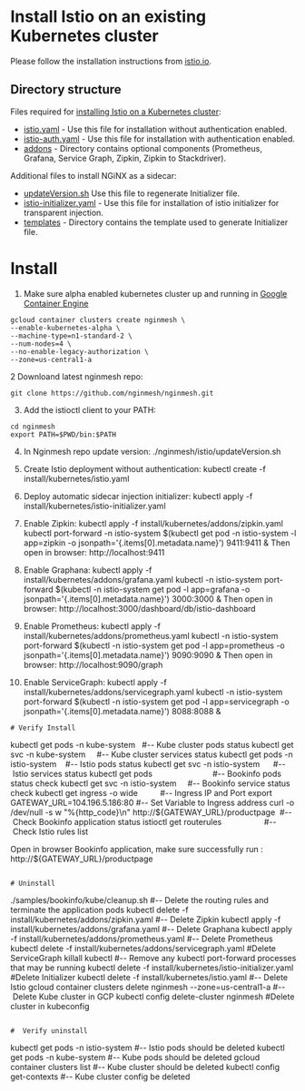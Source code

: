 
# Install Istio on an existing Kubernetes cluster

Please follow the installation instructions from [istio.io](https://istio.io/docs/setup/kubernetes/quick-start.html).

## Directory structure
Files required for [installing Istio on a Kubernetes cluster](https://github.com/istio/istio/tree/master/install/kubernetes):

* [istio.yaml](https://github.com/istio/istio/blob/master/install/kubernetes/istio.yaml) - Use this file for installation without authentication enabled.
* [istio-auth.yaml](https://github.com/istio/istio/blob/master/install/kubernetes/istio-auth.yaml) - Use this file for installation with authentication enabled.
* [addons](https://github.com/istio/istio/blob/master/install/kubernetes/addons) - Directory contains optional components (Prometheus, Grafana, Service Graph, Zipkin, Zipkin to Stackdriver).

 Additional files to install NGiNX as a sidecar:
 
 * [updateVersion.sh](https://github.com/nginmesh/nginmesh/blob/release-doc-0.2.12/istio/release/updateVersion.sh) Use this file to regenerate Initializer file.
* [istio-initializer.yaml](https://github.com/nginmesh/nginmesh/blob/release-doc-0.2.12/istio/release/install/kubernetes/istio-initializer.yaml) - Use this file for installation of istio initializer for transparent injection.
* [templates](https://github.com/nginmesh/nginmesh/blob/release-doc-0.2.12/istio/release/install/kubernetes/templates) - Directory contains the template used to generate Initializer file.



# Install

1. Make sure alpha enabled kubernetes cluster up and running in [Google Container Engine](https://cloud.google.com/kubernetes-engine/)


```
gcloud container clusters create nginmesh \
--enable-kubernetes-alpha \
--machine-type=n1-standard-2 \
--num-nodes=4 \
--no-enable-legacy-authorization \
--zone=us-central1-a
```
2 Downloand latest nginmesh repo:
```
git clone https://github.com/nginmesh/nginmesh.git
```
3. Add the istioctl client to your PATH:
```
cd nginmesh
export PATH=$PWD/bin:$PATH
```
4. In Nginmesh repo update version:
./nginmesh/istio/updateVersion.sh

5. Create Istio deployment without authentication:
kubectl create -f install/kubernetes/istio.yaml

6. Deploy automatic sidecar injection initializer:
kubectl apply -f install/kubernetes/istio-initializer.yaml

7. Enable Zipkin:
kubectl apply -f install/kubernetes/addons/zipkin.yaml
kubectl port-forward -n istio-system $(kubectl get pod -n istio-system -l app=zipkin -o jsonpath='{.items[0].metadata.name}') 9411:9411 &
Then open in browser: http://localhost:9411

8. Enable Graphana:
kubectl apply -f install/kubernetes/addons/grafana.yaml
kubectl -n istio-system port-forward $(kubectl -n istio-system get pod -l app=grafana -o jsonpath='{.items[0].metadata.name}') 3000:3000 &
Then open in browser: http://localhost:3000/dashboard/db/istio-dashboard 

9. Enable Prometheus:
kubectl apply -f install/kubernetes/addons/prometheus.yaml
kubectl -n istio-system port-forward $(kubectl -n istio-system get pod -l app=prometheus -o jsonpath='{.items[0].metadata.name}') 9090:9090 &
Then open in browser: http://localhost:9090/graph 

10. Enable ServiceGraph:
kubectl apply -f install/kubernetes/addons/servicegraph.yaml
kubectl -n istio-system port-forward $(kubectl -n istio-system get pod -l app=servicegraph -o jsonpath='{.items[0].metadata.name}') 8088:8088 &

```
# Verify Install
```
kubectl get pods -n kube-system   #-- Kube cluster pods status
kubectl get svc -n kube-system     #-- Kube cluster services status
kubectl get pods -n istio-system    #-- Istio pods status
kubectl get svc -n istio-system      #-- Istio services status
kubectl get pods                           #-- Bookinfo pods status check
kubectl get svc -n istio-system     #-- Bookinfo service status check
kubectl get ingress -o wide          #-- Ingress IP and Port
export GATEWAY_URL=104.196.5.186:80 #-- Set Variable to Ingress address
curl -o /dev/null -s w "%{http_code}\n" http://${GATEWAY_URL}/productpage  #-- Check Bookinfo application status
istioctl get routerules                   #-- Check Istio rules list

Open in browser Bookinfo application, make sure successfully run :
http://${GATEWAY_URL}/productpage
```

# Uninstall
```
./samples/bookinfo/kube/cleanup.sh #-- Delete the routing rules and terminate the application pods
kubectl delete -f install/kubernetes/addons/zipkin.yaml #-- Delete Zipkin
kubectl apply -f install/kubernetes/addons/grafana.yaml #-- Delete Graphana
kubectl apply -f install/kubernetes/addons/prometheus.yaml #-- Delete Prometheus
kubectl delete -f install/kubernetes/addons/servicegraph.yaml #Delete ServiceGraph
killall kubectl #-- Remove any kubectl port-forward processes that may be running
kubectl delete -f install/kubernetes/istio-initializer.yaml #Delete Initializer
kubectl delete -f install/kubernetes/istio.yaml #-- Delete Istio
gcloud container clusters delete nginmesh --zone=us-central1-a #-- Delete Kube cluster in GCP
kubectl config delete-cluster nginmesh #Delete cluster in kubeconfig 
```

#  Verify uninstall
```
kubectl get pods -n istio-system #-- Istio pods should be deleted
kubectl get pods -n kube-system #-- Kube pods should be deleted
gcloud container clusters list #-- Kube cluster should be deleted
kubectl config get-contexts #-- Kube cluster config be deleted
```

